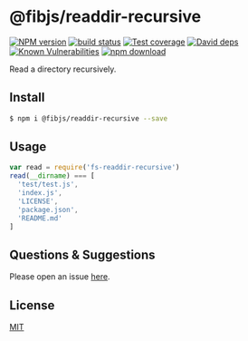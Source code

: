 # @fibjs/readdir-recursive

[![NPM version][npm-image]][npm-url]
[![build status][travis-image]][travis-url]
[![Test coverage][codecov-image]][codecov-url]
[![David deps][david-image]][david-url]
[![Known Vulnerabilities][snyk-image]][snyk-url]
[![npm download][download-image]][download-url]

[npm-image]: https://img.shields.io/npm/v/@fibjs/readdir-recursive.svg?style=flat-square
[npm-url]: https://npmjs.org/package/@fibjs/readdir-recursive
[travis-image]: https://img.shields.io/travis/fibjs-modules/readdir-recursive.svg?style=flat-square
[travis-url]: https://travis-ci.org/fibjs-modules/readdir-recursive
[codecov-image]: https://img.shields.io/codecov/c/github/fibjs-modules/readdir-recursive.svg?style=flat-square
[codecov-url]: https://codecov.io/github/fibjs-modules/readdir-recursive?branch=master
[david-image]: https://img.shields.io/david/fibjs-modules/readdir-recursive.svg?style=flat-square
[david-url]: https://david-dm.org/fibjs-modules/readdir-recursive
[snyk-image]: https://snyk.io/test/npm/@fibjs/readdir-recursive/badge.svg?style=flat-square
[snyk-url]: https://snyk.io/test/npm/@fibjs/readdir-recursive
[download-image]: https://img.shields.io/npm/dm/@fibjs/readdir-recursive.svg?style=flat-square
[download-url]: https://npmjs.org/package/@fibjs/readdir-recursive

Read a directory recursively.

## Install

```bash
$ npm i @fibjs/readdir-recursive --save
```

## Usage

```js
var read = require('fs-readdir-recursive')
read(__dirname) === [
  'test/test.js',
  'index.js',
  'LICENSE',
  'package.json',
  'README.md'
]
```

## Questions & Suggestions

Please open an issue [here](https://github.com/fibjs-modules/readdir-recursive/issues).

## License

[MIT](LICENSE)